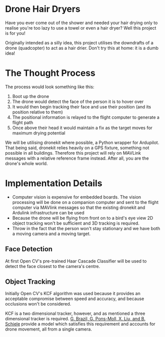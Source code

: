 # Drone Hair Dryers

Have you ever come out of the shower and needed your hair drying only to realise you're too lazy to use a towel or even a hair dryer? Well this project is for you!

Originally intended as a silly idea, this project utilises the downdrafts of a drone (quadcopter) to act as a hair drier. Don't try this at home: it is a dumb idea!

# The Thought Process

The process would look something like this:

1. Boot up the drone
2. The drone would detect the face of the person it is to hover over
3. It would then begin tracking their face and use their position (and its position relative to them)
4. The positional information is relayed to the flight computer to generate a flight path
5. Once above their head it would maintain a fix as the target moves for maximum drying potential

We will be utilising dronekit where possible, a Python wrapper for Ardupilot. That being said, dronekit relies heavily on
a GPS fixture, something not possible in all buildings. Therefore this project will rely on MAVLink messages with a
relative reference frame instead. After all, you are the drone's whole world.

# Implementation Details
 - Computer vision is expensive for embedded boards. The vision processing will be done on a companion computer and sent to the flight computer via MAVlink messages so that the existing dronekit and Ardulink infrastructure can be used
 - Because the drone will be flying from front on to a bird's eye view 2D object tracking won't be sufficient and 3D tracking is required.
 - Throw in the fact that the person won't stay stationary and we have both a moving camera and a moving target.

## Face Detection
At first Open CV's pre-trained Haar Cascade Classifier will be used to detect the face closest to the camera's centre.

## Object Tracking
Initially Open CV's KCF algorithm was used because it provides an acceptable compromise between speed and accuracy, and because occlusions won't be considered.

KCF is a two dimensional tracker, however, and as mentioned a three dimensional tracker is required. [G. Brazil, G. Pons-Moll, X. Liu, and B. Schiele](http://cvlab.cse.msu.edu/pdfs/brazil_pons-moll_liu_Schiele_eccv2020.pdf) provide a model which satisfies this requirement and accounts for drone movement, all from a single camera.
